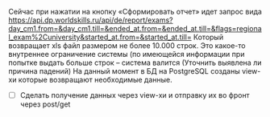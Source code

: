 Сейчас при нажатии на кнопку «Сформировать отчет» идет запрос вида 
https://api.dp.worldskills.ru/api/de/report/exams?day_cm1.from=&day_cm1.till=&ended_at.from=&ended_at.till=&flags=regional_exam%2Cuniversity&started_at.from=&started_at.till=
Который возвращает xls файл размером не более 10.000 строк. Это какое-то внутреннее ограничение системы (по имеющейся информации при попытке выдать больше строк – система валится (Уточнить выявлена ли причина падений)
На данный момент в БД на PostgreSQL созданы view-хи которые возвращают необходимые данные. 

- [ ] Сделать получение данных через view-хи и отправку их во фронт через post/get